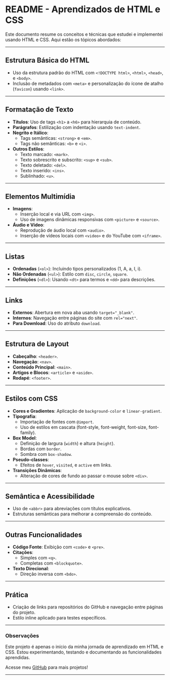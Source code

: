 # README - Aprendizados de HTML e CSS

Este documento resume os conceitos e técnicas que estudei e implementei usando HTML e CSS. Aqui estão os tópicos abordados:

---

## Estrutura Básica do HTML
- Uso da estrutura padrão do HTML com `<!DOCTYPE html>`, `<html>`, `<head>`, e `<body>`.
- Inclusão de metadados com `<meta>` e personalização do ícone de atalho (`favicon`) usando `<link>`.

---

## Formatação de Texto
- **Títulos**: Uso de tags `<h1>` a `<h6>` para hierarquia de conteúdo.
- **Parágrafos**: Estilização com indentação usando `text-indent`.
- **Negrito e Itálico**:
  - Tags semânticas: `<strong>` e `<em>`.
  - Tags não semânticas: `<b>` e `<i>`.
- **Outros Estilos**:
  - Texto marcado: `<mark>`.
  - Texto sobrescrito e subscrito: `<sup>` e `<sub>`.
  - Texto deletado: `<del>`.
  - Texto inserido: `<ins>`.
  - Sublinhado: `<u>`.

---

## Elementos Multimídia
- **Imagens**:
  - Inserção local e via URL com `<img>`.
  - Uso de imagens dinâmicas responsivas com `<picture>` e `<source>`.
- **Áudio e Vídeo**:
  - Reprodução de áudio local com `<audio>`.
  - Inserção de vídeos locais com `<video>` e do YouTube com `<iframe>`.

---

## Listas
- **Ordenadas** (`<ol>`): Incluindo tipos personalizados (1, A, a, I, i).
- **Não Ordenadas** (`<ul>`): Estilo com `disc`, `circle`, `square`.
- **Definições** (`<dl>`): Usando `<dt>` para termos e `<dd>` para descrições.

---

## Links
- **Externos**: Abertura em nova aba usando `target="_blank"`.
- **Internos**: Navegação entre páginas do site com `rel="next"`.
- **Para Download**: Uso do atributo `download`.

---

## Estrutura de Layout
- **Cabeçalho**: `<header>`.
- **Navegação**: `<nav>`.
- **Conteúdo Principal**: `<main>`.
- **Artigos e Blocos**: `<article>` e `<aside>`.
- **Rodapé**: `<footer>`.

---

## Estilos com CSS
- **Cores e Gradientes**: Aplicação de `background-color` e `linear-gradient`.
- **Tipografia**:
  - Importação de fontes com `@import`.
  - Uso de estilos em cascata (font-style, font-weight, font-size, font-family).
- **Box Model**:
  - Definição de largura (`width`) e altura (`height`).
  - Bordas com `border`.
  - Sombra com `box-shadow`.
- **Pseudo-classes**:
  - Efeitos de `hover`, `visited`, e `active` em links.
- **Transições Dinâmicas**:
  - Alteração de cores de fundo ao passar o mouse sobre `<div>`.

---

## Semântica e Acessibilidade
- Uso de `<abbr>` para abreviações com títulos explicativos.
- Estruturas semânticas para melhorar a compreensão do conteúdo.

---

## Outras Funcionalidades
- **Código Fonte**: Exibição com `<code>` e `<pre>`.
- **Citações**:
  - Simples com `<q>`.
  - Completas com `<blockquote>`.
- **Texto Direcional**:
  - Direção inversa com `<bdo>`.

---

## Prática
- Criação de links para repositórios do GitHub e navegação entre páginas do projeto.
- Estilo inline aplicado para testes específicos.

---

### Observações
Este projeto é apenas o início da minha jornada de aprendizado em HTML e CSS. Estou experimentando, testando e documentando as funcionalidades aprendidas.

Acesse meu [GitHub](https://github.com/jessiepsx) para mais projetos!

---
